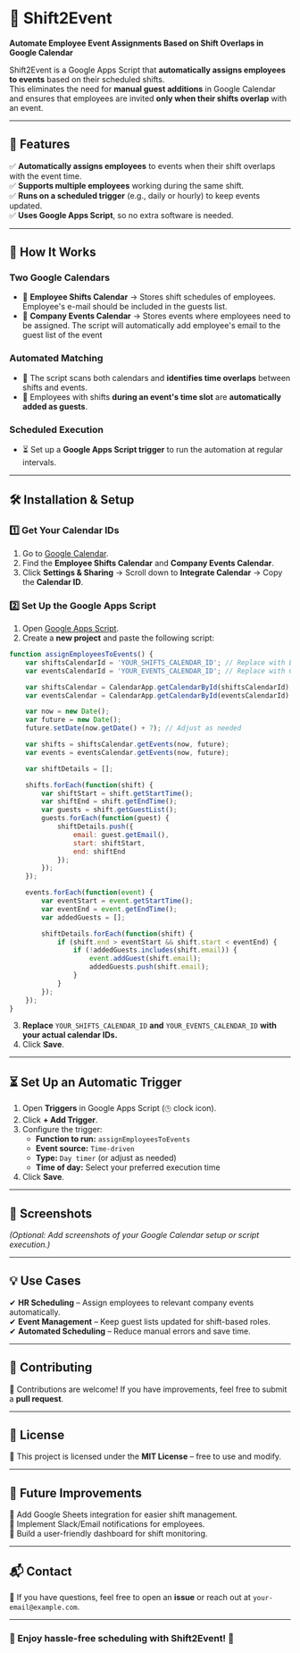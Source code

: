 # 🚀 Shift2Event  
**Automate Employee Event Assignments Based on Shift Overlaps in Google Calendar**  

Shift2Event is a Google Apps Script that **automatically assigns employees to events** based on their scheduled shifts.  
This eliminates the need for **manual guest additions** in Google Calendar and ensures that employees are invited **only when their shifts overlap** with an event.  

---

## 🚀 Features  
✅ **Automatically assigns employees** to events when their shift overlaps with the event time.  
✅ **Supports multiple employees** working during the same shift.  
✅ **Runs on a scheduled trigger** (e.g., daily or hourly) to keep events updated.  
✅ **Uses Google Apps Script**, so no extra software is needed.  

---

## 📌 How It Works  

### **Two Google Calendars**
- 🏢 **Employee Shifts Calendar** → Stores shift schedules of employees. Employee's e-mail should be included in the guests list.
- 📅 **Company Events Calendar** → Stores events where employees need to be assigned. The script will automatically add employee's email to the guest list of the event

### **Automated Matching**
- 🔄 The script scans both calendars and **identifies time overlaps** between shifts and events.  
- 👥 Employees with shifts **during an event's time slot** are **automatically added as guests**.  

### **Scheduled Execution**
- ⏳ Set up a **Google Apps Script trigger** to run the automation at regular intervals.  

---

## 🛠️ Installation & Setup  

### **1️⃣ Get Your Calendar IDs**  
1. Go to [Google Calendar](https://calendar.google.com/).  
2. Find the **Employee Shifts Calendar** and **Company Events Calendar**.  
3. Click **Settings & Sharing** → Scroll down to **Integrate Calendar** → Copy the **Calendar ID**.  

### **2️⃣ Set Up the Google Apps Script**  
1. Open [Google Apps Script](https://script.google.com/).  
2. Create a **new project** and paste the following script:  

```javascript
function assignEmployeesToEvents() {
    var shiftsCalendarId = 'YOUR_SHIFTS_CALENDAR_ID'; // Replace with Employee Shifts Calendar ID
    var eventsCalendarId = 'YOUR_EVENTS_CALENDAR_ID'; // Replace with Company Events Calendar ID

    var shiftsCalendar = CalendarApp.getCalendarById(shiftsCalendarId);
    var eventsCalendar = CalendarApp.getCalendarById(eventsCalendarId);

    var now = new Date();
    var future = new Date();
    future.setDate(now.getDate() + 7); // Adjust as needed

    var shifts = shiftsCalendar.getEvents(now, future);
    var events = eventsCalendar.getEvents(now, future);

    var shiftDetails = [];

    shifts.forEach(function(shift) {
        var shiftStart = shift.getStartTime();
        var shiftEnd = shift.getEndTime();
        var guests = shift.getGuestList();
        guests.forEach(function(guest) {
            shiftDetails.push({
                email: guest.getEmail(),
                start: shiftStart,
                end: shiftEnd
            });
        });
    });

    events.forEach(function(event) {
        var eventStart = event.getStartTime();
        var eventEnd = event.getEndTime();
        var addedGuests = [];

        shiftDetails.forEach(function(shift) {
            if (shift.end > eventStart && shift.start < eventEnd) {
                if (!addedGuests.includes(shift.email)) {
                    event.addGuest(shift.email);
                    addedGuests.push(shift.email);
                }
            }
        });
    });
}
```
3. **Replace** `YOUR_SHIFTS_CALENDAR_ID` **and** `YOUR_EVENTS_CALENDAR_ID` **with your actual calendar IDs.**  
4. Click **Save**.  

---

## ⏳ Set Up an Automatic Trigger  

1. Open **Triggers** in Google Apps Script (`🕒` clock icon).  
2. Click **+ Add Trigger**.  
3. Configure the trigger:  
   - **Function to run:** `assignEmployeesToEvents`  
   - **Event source:** `Time-driven`  
   - **Type:** `Day timer` (or adjust as needed)  
   - **Time of day:** Select your preferred execution time  
4. Click **Save**.  

---

## 📸 Screenshots  
*(Optional: Add screenshots of your Google Calendar setup or script execution.)*  

---

## 💡 Use Cases  
✔ **HR Scheduling** – Assign employees to relevant company events automatically.  
✔ **Event Management** – Keep guest lists updated for shift-based roles.  
✔ **Automated Scheduling** – Reduce manual errors and save time.  

---

## 🤝 Contributing  
🙌 Contributions are welcome! If you have improvements, feel free to submit a **pull request**.  

---

## 📜 License  
📝 This project is licensed under the **MIT License** – free to use and modify.  

---

## 🚀 Future Improvements  
🔹 Add Google Sheets integration for easier shift management.  
🔹 Implement Slack/Email notifications for employees.  
🔹 Build a user-friendly dashboard for shift monitoring.  

---

## 📬 Contact  
📧 If you have questions, feel free to open an **issue** or reach out at `your-email@example.com`.  

---

### **🚀 Enjoy hassle-free scheduling with Shift2Event!** 🎉
